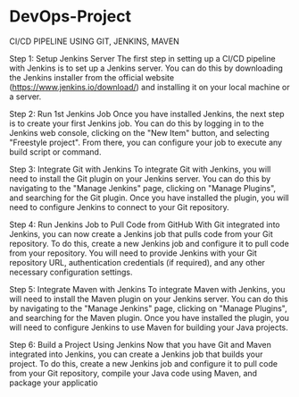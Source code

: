 # DevOps-Project


CI/CD PIPELINE USING GIT, JENKINS, MAVEN

Step 1: Setup Jenkins Server
The first step in setting up a CI/CD pipeline with Jenkins is to set up a Jenkins server. You can do this by downloading the Jenkins installer from the official website (https://www.jenkins.io/download/) and installing it on your local machine or a server.

Step 2: Run 1st Jenkins Job
Once you have installed Jenkins, the next step is to create your first Jenkins job. You can do this by logging in to the Jenkins web console, clicking on the "New Item" button, and selecting "Freestyle project". From there, you can configure your job to execute any build script or command. 

Step 3: Integrate Git with Jenkins
To integrate Git with Jenkins, you will need to install the Git plugin on your Jenkins server. You can do this by navigating to the "Manage Jenkins" page, clicking on "Manage Plugins", and searching for the Git plugin. Once you have installed the plugin, you will need to configure Jenkins to connect to your Git repository.

Step 4: Run Jenkins Job to Pull Code from GitHub
With Git integrated into Jenkins, you can now create a Jenkins job that pulls code from your Git repository. To do this, create a new Jenkins job and configure it to pull code from your repository. You will need to provide Jenkins with your Git repository URL, authentication credentials (if required), and any other necessary configuration settings.

Step 5: Integrate Maven with Jenkins
To integrate Maven with Jenkins, you will need to install the Maven plugin on your Jenkins server. You can do this by navigating to the "Manage Jenkins" page, clicking on "Manage Plugins", and searching for the Maven plugin. Once you have installed the plugin, you will need to configure Jenkins to use Maven for building your Java projects.

Step 6: Build a  Project Using Jenkins
Now that you have Git and Maven integrated into Jenkins, you can create a Jenkins job that builds your  project. To do this, create a new Jenkins job and configure it to pull code from your Git repository, compile your Java code using Maven, and package your applicatio
